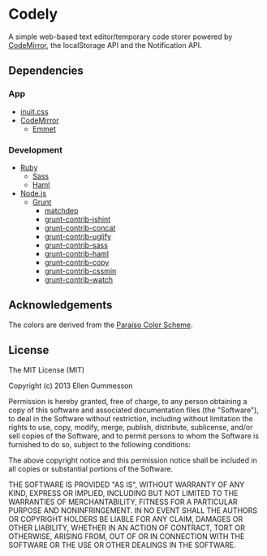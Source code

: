 # Codely

A simple web-based text editor/temporary code storer powered by [CodeMirror](http://codemirror.net/), the localStorage API and the Notification API.

## Dependencies

### App

- [inuit.css](http://inuitcss.com/)
- [CodeMirror](http://codemirror.net/)
    - [Emmet](https://github.com/emmetio/codemirror)

### Development

- [Ruby](http://www.ruby-lang.org/)
    - [Sass](http://sass-lang.com/)
    - [Haml](http://haml.info/)
- [Node.js](http://nodejs.org/)
    - [Grunt](http://gruntjs.com/)
        - [matchdep](https://npmjs.org/package/matchdep)
        - [grunt-contrib-jshint](https://npmjs.org/package/grunt-contrib-jshint)
        - [grunt-contrib-concat](https://npmjs.org/package/grunt-contrib-concat)
        - [grunt-contrib-uglify](https://npmjs.org/package/grunt-contrib-uglify)
        - [grunt-contrib-sass](https://npmjs.org/package/grunt-contrib-sass)
        - [grunt-contrib-haml](https://npmjs.org/package/grunt-contrib-haml)
        - [grunt-contrib-copy](https://npmjs.org/package/grunt-contrib-copy)
        - [grunt-contrib-cssmin](https://npmjs.org/package/grunt-contrib-cssmin)
        - [grunt-contrib-watch](https://npmjs.org/package/grunt-contrib-watch)

## Acknowledgements

The colors are derived from the [Paraíso Color Scheme](http://whyeye.org/projects/paraiso-color-scheme/).

## License

The MIT License (MIT)

Copyright (c) 2013 Ellen Gummesson

Permission is hereby granted, free of charge, to any person obtaining a copy
of this software and associated documentation files (the "Software"), to deal
in the Software without restriction, including without limitation the rights
to use, copy, modify, merge, publish, distribute, sublicense, and/or sell
copies of the Software, and to permit persons to whom the Software is
furnished to do so, subject to the following conditions:

The above copyright notice and this permission notice shall be included in
all copies or substantial portions of the Software.

THE SOFTWARE IS PROVIDED "AS IS", WITHOUT WARRANTY OF ANY KIND, EXPRESS OR
IMPLIED, INCLUDING BUT NOT LIMITED TO THE WARRANTIES OF MERCHANTABILITY,
FITNESS FOR A PARTICULAR PURPOSE AND NONINFRINGEMENT. IN NO EVENT SHALL THE
AUTHORS OR COPYRIGHT HOLDERS BE LIABLE FOR ANY CLAIM, DAMAGES OR OTHER
LIABILITY, WHETHER IN AN ACTION OF CONTRACT, TORT OR OTHERWISE, ARISING FROM,
OUT OF OR IN CONNECTION WITH THE SOFTWARE OR THE USE OR OTHER DEALINGS IN
THE SOFTWARE.
